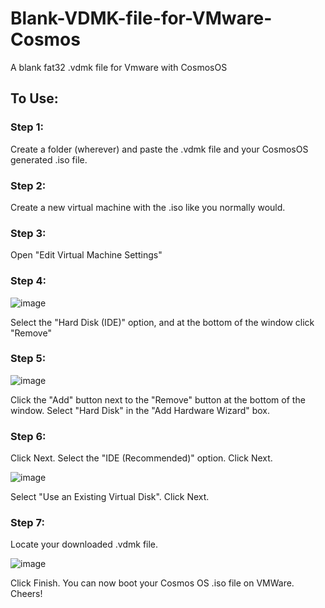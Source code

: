 # Blank-VDMK-file-for-VMware-Cosmos
A blank fat32 .vdmk file for Vmware with CosmosOS

## To Use:

### Step 1:

Create a folder (wherever) and paste the .vdmk file and your CosmosOS generated .iso file.

### Step 2:

Create a new virtual machine with the .iso like you normally would.

### Step 3:

Open "Edit Virtual Machine Settings"

### Step 4:

![image](https://user-images.githubusercontent.com/100168416/182986998-d2f91af1-8506-44f8-a74e-67f3f7b65761.png)

Select the "Hard Disk (IDE)" option, and at the bottom of the window click "Remove"

### Step 5:

![image](https://user-images.githubusercontent.com/100168416/182987182-52083c44-d263-4b85-aad1-552ea00b5a45.png)

Click the "Add" button next to the "Remove" button at the bottom of the window. Select "Hard Disk" in the "Add Hardware Wizard" box.

### Step 6:

Click Next. Select the "IDE (Recommended)" option. Click Next.

![image](https://user-images.githubusercontent.com/100168416/182987400-86c0c885-0ba2-4ae9-9e78-0adf5ff46c74.png)

Select "Use an Existing Virtual Disk". Click Next.

### Step 7:

Locate your downloaded .vdmk file.

![image](https://user-images.githubusercontent.com/100168416/182987627-8ed1eb1e-7da3-4494-8e28-cd0d34c1f56a.png)

Click Finish. You can now boot your Cosmos OS .iso file on VMWare. Cheers!

